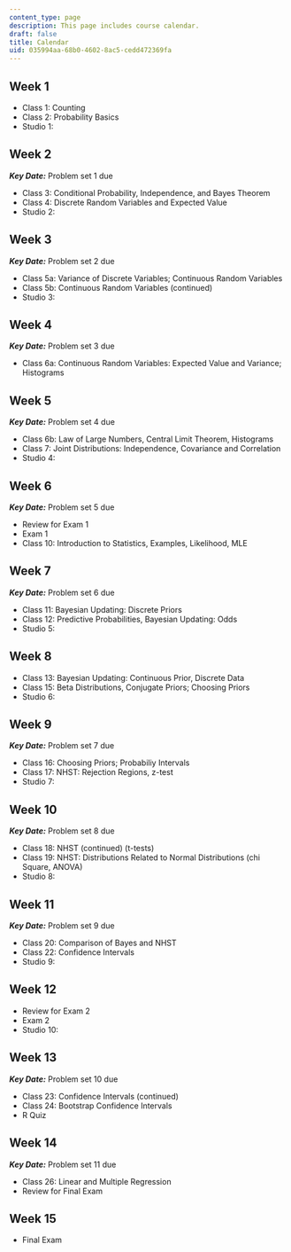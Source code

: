 ```yaml
---
content_type: page
description: This page includes course calendar.
draft: false
title: Calendar
uid: 035994aa-68b0-4602-8ac5-cedd472369fa
---
```

## Week 1

- Class 1: Counting
- Class 2: Probability Basics
- Studio 1: 

## Week 2

***Key Date:*** Problem set 1 due

- Class 3: Conditional Probability, Independence, and Bayes Theorem
- Class 4: Discrete Random Variables and Expected Value
- Studio 2: 

## Week 3

***Key Date:*** Problem set 2 due

- Class 5a: Variance of Discrete Variables; Continuous Random Variables
- Class 5b: Continuous Random Variables (continued)
- Studio 3: 

## Week 4

***Key Date:*** Problem set 3 due

- Class 6a: Continuous Random Variables: Expected Value and Variance; Histograms

## Week 5

***Key Date:*** Problem set 4 due

- Class 6b: Law of Large Numbers, Central Limit Theorem, Histograms
- Class 7: Joint Distributions: Independence, Covariance and Correlation
- Studio 4: 

## Week 6

***Key Date:*** Problem set 5 due

- Review for Exam 1 
- Exam 1 
- Class 10: Introduction to Statistics, Examples, Likelihood, MLE

## Week 7

***Key Date:*** Problem set 6 due

- Class 11: Bayesian Updating: Discrete Priors
- Class 12: Predictive Probabilities, Bayesian Updating: Odds
- Studio 5: 

## Week 8

- Class 13: Bayesian Updating: Continuous Prior, Discrete Data
- Class 15: Beta Distributions, Conjugate Priors; Choosing Priors
- Studio 6: 

## Week 9

***Key Date:*** Problem set 7 due

- Class 16: Choosing Priors; Probabiliy Intervals
- Class 17: NHST: Rejection Regions, z-test
- Studio 7: 

## Week 10

***Key Date:*** Problem set 8 due

- Class 18: NHST (continued) (t-tests)
- Class 19: NHST: Distributions Related to Normal Distributions (chi Square, ANOVA)
- Studio 8: 

## Week 11

***Key Date:*** Problem set 9 due

- Class 20: Comparison of Bayes and NHST
- Class 22: Confidence Intervals
- Studio 9: 

## Week 12

- Review for Exam 2 
- Exam 2 
- Studio 10: 

## Week 13

***Key Date:*** Problem set 10 due

- Class 23: Confidence Intervals (continued)
- Class 24: Bootstrap Confidence Intervals
- R Quiz

## Week 14

***Key Date:*** Problem set 11 due

- Class 26: Linear and Multiple Regression
- Review for Final Exam

## Week 15

- Final Exam